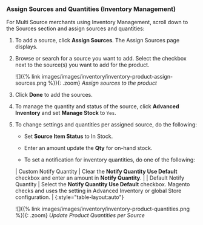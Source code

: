 
### Assign Sources and Quantities (Inventory Management)

For Multi Source merchants using Inventory Management, scroll down to the Sources section and assign sources and quantities:

1. To add a source, click **Assign Sources**. The Assign Sources page displays.

1. Browse or search for a source you want to add. Select the checkbox next to the source(s) you want to add for the product.

    ![]({% link images/images/inventory/inventory-product-assign-sources.png %}){: .zoom}
    *Assign sources to the product*

1. Click **Done** to add the sources.

1. To manage the quantity and status of the source, click **Advanced Inventory** and set **Manage Stock** to `Yes`.

1. To change settings and quantities per assigned source, do the following:

    * Set **Source Item Status** to In Stock.

    * Enter an amount update the **Qty** for on-hand stock.

    * To set a notification for inventory quantities, do one of the following:

    | Custom Notify Quantity | Clear the **Notify Quantity Use Default** checkbox and enter an amount in **Notify Quantity**. |
    | Default Notify Quantity | Select the **Notify Quantity Use Default** checkbox. Magento checks and uses the setting in Advanced Inventory or global Store configuration. |
    {:style="table-layout:auto"}

    ![]({% link images/images/inventory/inventory-product-quantities.png %}){: .zoom}
    *Update Product Quantities per Source*
